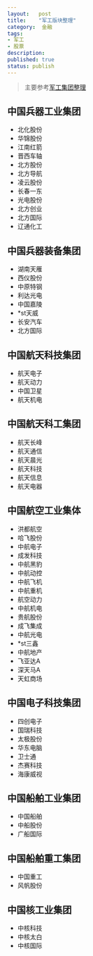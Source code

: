 ```yaml
---
layout:   post
title:    "军工版块整理"
category:  金融
tags:     
- 军工
- 股票
description: 
published: true
status: publish
---
```

 
> 主要参考[军工集团整理](http://xueqiu.com/8394881843/30619814)
 
## 中国兵器工业集团
 
- 北化股份  
- 华锦股份  
- 江南红箭  
- 晋西车轴 
- 北方股份 
- 北方导航                             
- 凌云股份 
- 长春一东 
- 光电股份 
- 北方创业 
- 北方国际 
- 辽通化工
 
## 中国兵器装备集团
 
- 湖南天雁 
- 西仪股份 
- 中原特钢 
- 利达光电 
- 中国嘉陵 
- *st天威                              
- 长安汽车 
- 北方国际
 
## 中国航天科技集团
- 航天电子 
- 航天动力 
- 中国卫星 
- 航天机电
 
## 中国航天科工集团
- 航天长峰 
- 航天通信 
- 航天晨光 
- 航天科技 
- 航天信息 
- 航天电器
 
## 中国航空工业集体
- 洪都航空 
- 哈飞股份 
- 中航电子 
- 成发科技 
- 中航黑豹 
- 中航动控
- 中航飞机  
- 中航重机 
- 航空动力 
- 中航机电 
- 贵航股份 
- 成飞集成
- 中航光电 
- *st三鑫 
- 中航地产 
- 飞亚达A  
- 深天马A  
- 天虹商场
 
## 中国电子科技集团
- 四创电子 
- 国瑞科技 
- 太极股份 
- 华东电脑 
- 卫士通 
- 杰赛科技
- 海康威视
 
## 中国船舶工业集团
- 中国船舶 
- 中船股份 
- 广船国际
 
## 中国船舶重工集团
- 中国重工 
- 风帆股份
 
## 中国核工业集团
- 中核科技 
- 中核太白 
- 中核国际
